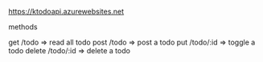 https://ktodoapi.azurewebsites.net

methods

get    /todo       => read all todo
post   /todo       => post a todo
put    /todo/:id   => toggle a todo
delete /todo/:id   => delete a todo